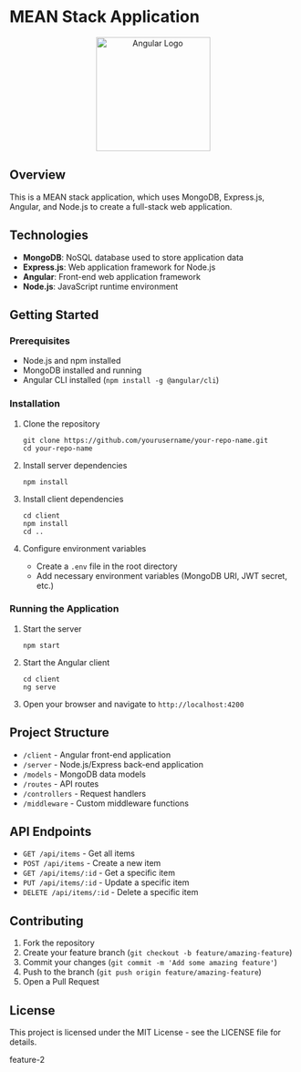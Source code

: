 # MEAN Stack Application

<p align="center">
  <img src="https://angular.io/assets/images/logos/angular/angular.svg" alt="Angular Logo" width="200"/>
</p>

## Overview

This is a MEAN stack application, which uses MongoDB, Express.js, Angular, and Node.js to create a full-stack web application.

## Technologies

- **MongoDB**: NoSQL database used to store application data
- **Express.js**: Web application framework for Node.js
- **Angular**: Front-end web application framework
- **Node.js**: JavaScript runtime environment

## Getting Started

### Prerequisites

- Node.js and npm installed
- MongoDB installed and running
- Angular CLI installed (`npm install -g @angular/cli`)

### Installation

1. Clone the repository

   ```
   git clone https://github.com/yourusername/your-repo-name.git
   cd your-repo-name
   ```

2. Install server dependencies

   ```
   npm install
   ```

3. Install client dependencies

   ```
   cd client
   npm install
   cd ..
   ```

4. Configure environment variables
   - Create a `.env` file in the root directory
   - Add necessary environment variables (MongoDB URI, JWT secret, etc.)

### Running the Application

1. Start the server

   ```
   npm start
   ```

2. Start the Angular client

   ```
   cd client
   ng serve
   ```

3. Open your browser and navigate to `http://localhost:4200`

## Project Structure

- `/client` - Angular front-end application
- `/server` - Node.js/Express back-end application
- `/models` - MongoDB data models
- `/routes` - API routes
- `/controllers` - Request handlers
- `/middleware` - Custom middleware functions

## API Endpoints

- `GET /api/items` - Get all items
- `POST /api/items` - Create a new item
- `GET /api/items/:id` - Get a specific item
- `PUT /api/items/:id` - Update a specific item
- `DELETE /api/items/:id` - Delete a specific item

## Contributing

1. Fork the repository
2. Create your feature branch (`git checkout -b feature/amazing-feature`)
3. Commit your changes (`git commit -m 'Add some amazing feature'`)
4. Push to the branch (`git push origin feature/amazing-feature`)
5. Open a Pull Request

## License

This project is licensed under the MIT License - see the LICENSE file for details.

feature-2
